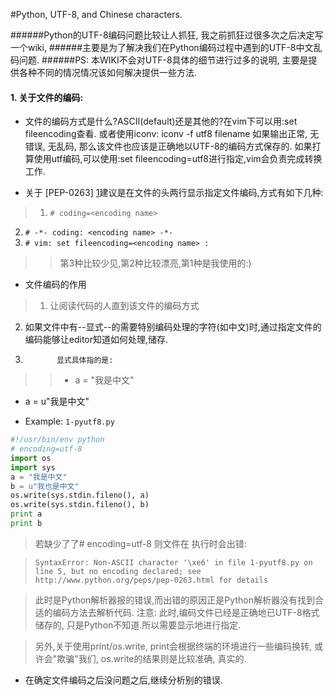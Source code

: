 #Python, UTF-8, and Chinese characters.

######Python的UTF-8编码问题比较让人抓狂, 我之前抓狂过很多次之后决定写一个wiki,
######主要是为了解决我们在Python编码过程中遇到的UTF-8中文乱码问题.
######PS: 本WIKI不会对UTF-8具体的细节进行过多的说明, 主要是提供各种不同的情况情况该如何解决提供一些方法.

#### 1. 关于文件的编码:

*   文件的编码方式是什么?ASCII(default)还是其他的?在vim下可以用:set fileencoding查看.
或者使用iconv: iconv -f utf8 filename 如果输出正常, 无错误, 无乱码, 那么该文件也应该是正确地以UTF-8的编码方式保存的.
如果打算使用utf编码,可以使用:set fileencoding=utf8进行指定,vim会负责完成转换工作.

*   关于 [PEP-0263] [1]建议是在文件的头两行显示指定文件编码,方式有如下几种:      

> 1.   `# coding=<encoding name>`
2.   `# -*- coding: <encoding name> -*-`
3.   `# vim: set fileencoding=<encoding name> :`
 
> > 第3种比较少见,第2种比较漂亮,第1种是我使用的:)

*   文件编码的作用

> 1.    让阅读代码的人直到该文件的编码方式
2.    如果文件中有--显式--的需要特别编码处理的字符(如中文)时,通过指定文件的编码能够让editor知道如何处理,储存.
3.            显式具体指的是:

> > * a = "我是中文"
* a = u"我是中文"

* Example: `1-pyutf8.py`

```python
#!/usr/bin/env python
# encoding=utf-8 
import os
import sys
a = "我是中文"
b = u"我也是中文"
os.write(sys.stdin.fileno(), a)
os.write(sys.stdin.fileno(), b)
print a
print b
```

> 若缺少了了# encoding=utf-8 则文件在 执行时会出错:

> `SyntaxError: Non-ASCII character '\xe6' in file 1-pyutf8.py on line 5, but no encoding declared;
see http://www.python.org/peps/pep-0263.html for details`

> 此时是Python解析器报的错误,而出错的原因正是Python解析器没有找到合适的编码方法去解析代码. 注意: 此时,编码文件已经是正确地已UTF-8格式储存的, 只是Python不知道.所以需要显示地进行指定.

> 另外,关于使用print/os.write, print会根据终端的环境进行一些编码换转, 或许会"欺骗"我们, os.write的结果则是比较准确, 真实的.

* 在确定文件编码之后没问题之后,继续分析别的错误.

[1]: http://www.python.org/dev/peps/pep-0263/ "PEP-0263"
